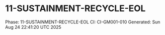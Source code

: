 # 11-SUSTAINMENT-RECYCLE-EOL
Phase: 11-SUSTAINMENT-RECYCLE-EOL
CI: CI-GM001-010
Generated: Sun Aug 24 22:41:20 UTC 2025
